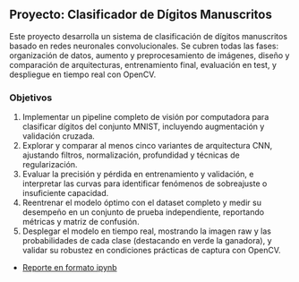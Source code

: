 ## Proyecto: Clasificador de Dígitos Manuscritos

Este proyecto desarrolla un sistema de clasificación de dígitos manuscritos basado en redes neuronales convolucionales. Se cubren todas las fases: organización de datos, aumento y preprocesamiento de imágenes, diseño y comparación de arquitecturas, entrenamiento final, evaluación en test, y despliegue en tiempo real con OpenCV.

### Objetivos

1. Implementar un pipeline completo de visión por computadora para clasificar dígitos del conjunto MNIST, incluyendo augmentación y validación cruzada.  
2. Explorar y comparar al menos cinco variantes de arquitectura CNN, ajustando filtros, normalización, profundidad y técnicas de regularización.  
3. Evaluar la precisión y pérdida en entrenamiento y validación, e interpretar las curvas para identificar fenómenos de sobreajuste o insuficiente capacidad.  
4. Reentrenar el modelo óptimo con el dataset completo y medir su desempeño en un conjunto de prueba independiente, reportando métricas y matriz de confusión.  
5. Desplegar el modelo en tiempo real, mostrando la imagen raw y las probabilidades de cada clase (destacando en verde la ganadora), y validar su robustez en condiciones prácticas de captura con OpenCV.

- [Reporte en formato ipynb](./P3%20504065.ipynb)
